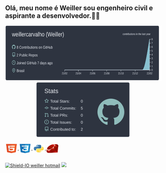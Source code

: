 ## Olá, meu nome é Weiller sou engenheiro civil e aspirante a desenvolvedor.🐱‍👤
<div align="center">
  <a href="https://github.com/weillercarvalho">
  <img height="180em" width="620em" src="https://raw.githubusercontent.com/weillercarvalho/weillercarvalho/main/profile-summary-card-output/nord_dark/0-profile-details.svg"/>
  <img height="180em" src="https://raw.githubusercontent.com/weillercarvalho/weillercarvalho/main/profile-summary-card-output/nord_dark/3-stats.svg"/>
</div>
<div style="display: inline_block"><br>
  <img align="center" alt="Github-HTML" height="30" width="40" src="https://raw.githubusercontent.com/devicons/devicon/master/icons/html5/html5-original.svg">
  <img align="center" alt="Github-CSS" height="30" width="40" src="https://raw.githubusercontent.com/devicons/devicon/master/icons/css3/css3-original.svg">
  <img align="center" alt="Github-Python" height="30" width="40" src="https://raw.githubusercontent.com/devicons/devicon/master/icons/python/python-original.svg">
  <img align="center" alt="Github-Ruby" height="30" width="40" src="https://raw.githubusercontent.com/devicons/devicon/master/icons/ruby/ruby-original.svg">
</div>
  
 ##
 
<div> 
  <a href = "mailto:engweiller@hotmail.com"><img src="https://img.shields.io/badge/-HOTMAIL-lightgrey" alt="Shield-IO weiller hotmail"target="_blank"></a>
  <a href="https://www.linkedin.com/in/weiller-sousa-3b5408154/" target="_blank"><img src="https://img.shields.io/badge/-LINKEDIN-blue" target="_blank"></a>
